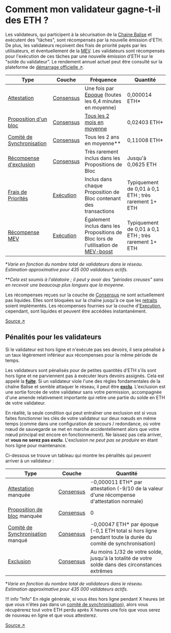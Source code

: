 # Comment mon validateur gagne-t-il des ETH ?

Les validateurs, qui participent à la sécurisation de la [Chaine Balise](/fr/staking-glossary#beacon-chain) et exécutent des "tâches", sont récompensés par la nouvelle émission d'ETH. De plus, les validateurs reçoivent des frais de  priorité payés par les utilisateurs, et éventuellement de la [MEV](/fr/staking-glossary#MEV). Les validateurs sont récompensés pour l'exécution de ces tâches par une nouvelle émission d'ETH sur le "solde du validateur". Le rendement annuel actuel peut être consulté sur la plateforme de [démarrage officielle ↗](https://launchpad.ethereum.org/).

| Type                                                               | Couche                                              | Fréquence                                                                                                              | Quantité                                             |
| ------------------------------------------------------------------ | --------------------------------------------------- | ---------------------------------------------------------------------------------------------------------------------- | ---------------------------------------------------- |
| [Attestation](/fr/staking-glossary#attestation)                  | [Consensus](/fr/staking-glossary#consensus-layer) | Une fois par [Epoque](/fr/staking-glossary#epoch) (toutes les 6,4 minutes en moyenne)                                | 0,000014 ETH\*                                       |
| [Proposition d'un bloc](/fr/staking-glossary#block-proposer)     | [Consensus](/fr/staking-glossary#consensus-layer) | [Tous les 2 mois en moyenne](/fr/recompenses/proposal-frequency)                                                                    | 0,02403 ETH\*                                        |
| [Comité de Synchronisation](/fr/staking-glossary#sync-committee) | [Consensus](/fr/staking-glossary#consensus-layer) | Tous les 2 ans en moyenne\*\*                                                                                          | 0,11008 ETH\*                                        |
| [Récompense d'exclusion](/fr/staking-glossary#slasher-node)      | [Consensus](/fr/staking-glossary#consensus-layer) | Très rarement inclus dans les Propositions de Bloc                                                                     | Jusqu'à 0,0625 ETH                                   |
| [Frais de Priorités](/fr/staking-glossary#priority-fees)         | [Exécution](/fr/staking-glossary#execution-layer) | Inclus dans chaque Proposition de Bloc contenant des transactions                                                      | Typiquement de 0,01 à 0,1 ETH ; très rarement 1+ ETH |
| [Récompense MEV](/fr/staking-glossary#mev)                       | [Exécution](/fr/staking-glossary#execution-layer) | Également inclus dans les Propositions de Bloc lors de l'utilisation de [MEV-boost](/fr/validator-clients/mev-boost) | Typiquement de 0,01 à 0,1 ETH ; très rarement 1+ ETH |

\*_Varie en fonction du nombre total de validateurs dans le réseau. Estimation approximative pour 435 000 validateurs actifs._

\*\*_Cela est soumis à l'aléatoire ; il peut y avoir des "périodes creuses" sans en recevoir une beaucoup plus longues que la moyenne._

Les récompenses reçues sur la couche de [Consensus](/fr/staking-glossary#consensus-layer) ne sont actuellement pas liquides. Elles sont bloquées sur la chaîne jusqu'à ce que les [retraits](/fr/faq#can-i-withdraw-my-eth-at-any-time) soient implémentés. Les récompenses fournies sur la couche d'[Execution](/fr/staking-glossary#execution-layer), cependant, sont liquides et peuvent être accédées instantanément.

[Source ↗](https://docs.rocketpool.net/guides/node/responsibilities.html#how-ethereum-staking-works)

## Pénalités pour les validateurs

Si le validateur est hors ligne et n'exécute pas ses devoirs, il sera pénalisé à un taux légèrement inférieur aux récompenses pour la même période de temps.

Les validateurs sont pénalisés pour de petites quantités d'ETH s'ils sont hors ligne et ne parviennent pas à exécuter leurs devoirs assignés. Cela est appelé la [**fuite**](/fr/staking-glossary#inactivity-leak). Si un validateur viole l'une des règles fondamentales de la chaîne Balise et semble attaquer le réseau, il peut être [**exclu**](/fr/staking-glossary#slashable-offenses). L'exclusion est une sortie forcée de votre validateur sans votre permission, accompagnée d'une amende relativement importante qui retire une partie du solde en ETH de votre validateur.

En réalité, la seule condition qui peut entraîner une exclusion est si vous faites fonctionner les clés de votre validateur sur deux nœuds en même temps (comme dans une configuration de secours / redondance, où votre nœud de sauvegarde se met en marche accidentellement alors que votre nœud principal est encore en fonctionnement). Ne laissez pas cela arriver, et **vous ne serez pas exclu**. L'exclusion _ne peut pas se produire_ en étant hors ligne pour maintenance.

Ci-dessous se trouve un tableau qui montre les pénalités qui peuvent arriver à un validateur :

| Type                                                                      | Couche                                              | Quantité                                                                                                     |
| ------------------------------------------------------------------------- | --------------------------------------------------- | ------------------------------------------------------------------------------------------------------------ |
| [Attestation](/fr/staking-glossary#attestation) manquée                 | [Consensus](/fr/staking-glossary#consensus-layer) | -0,000011 ETH\* par attestation (-9/10 de la valeur d'une récompense d'attestation normale)                  |
| [Proposition de bloc](/fr/staking-glossary#block-proposer) manquée      | [Consensus](/fr/staking-glossary#consensus-layer) | 0                                                                                                            |
| [Comité de Synchronisation](/fr/staking-glossary#sync-committee) manqué | [Consensus](/fr/staking-glossary#consensus-layer) | -0,00047 ETH\* par époque (-0,1 ETH total si hors ligne pendant toute la durée du comité de synchronisation) |
| [Exclusion](/fr/staking-glossary#slashable-offenses)                    | [Consensus](/fr/staking-glossary#consensus-layer) | Au moins 1/32 de votre solde, jusqu'à la totalité de votre solde dans des circonstances extrêmes             |

\*_Varie en fonction du nombre total de validateurs dans le réseau. Estimation approximative pour 435 000 validateurs actifs._

!!! info "Info"
    En règle générale, si vous êtes hors ligne pendant X heures (et que vous n'êtes pas dans un [comité de synchronisation](/fr/staking-glossary#sync-committee)), alors vous récupérerez tout votre ETH perdu après X heures une fois que vous serez de nouveau en ligne et que vous attesterez.

[Source ↗](https://docs.rocketpool.net/guides/node/responsibilities.html#penalties)
